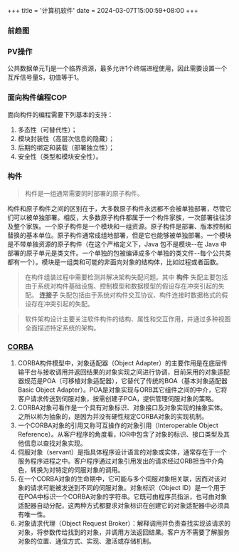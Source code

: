 +++
title = '计算机软件'
date = 2024-03-07T15:00:59+08:00
+++



### 前趋图

### PV操作
公共数据单元Tj是一个临界资源，最多允许1个终端进程使用，因此需要设置一个互斥信号量S，初值等于1。

### 面向构件编程COP
面向构件的编程需要下列基本的支持：
1. 多态性（可替代性）；
2. 模块封装性（高层次信息的隐藏）；
3. 后期的绑定和装载（部署独立性）；
4. 安全性（类型和模块安全性）。

### 构件
> 构件是一组通常需要同时部署的原子构件。 

构件和原子构件之间的区别在于，大多数原子构件永远都不会被单独部署，尽管它们可以被单独部署。相反，大多数原子构件都属于一个构件家族，一次部署往往涉及整个家族。一个原子构件是一个模块和一组资源。原子构件是部署、版本控制和替换的基本单位。原子构件通常成组地部署，但是它也能够被单独部署。一个模块是不带单独资源的原子构件（在这个严格定义下，Java 包不是模块--在 Java 中部署的原子单元是类文件。一个单独的包被编译成多个单独的类文件--每个公共类都有一个）。模块是一组类和可能的非面向对象的结构体，比如过程或者函数。

> 在构件组装过程中需要检测并解决架构失配问题。其中 **构件** 失配主要包括由于系统对构件基础设施、控制模型和数据模型的假设存在冲突引起的失配。 **连接子** 失配包括由于系统对构件交互协议、构件连接时数据格式的假设存在冲突引起的失配。

> 软件架构设计主要关注软件构件的结构、属性和交互作用，并通过多种视图全面描述特定系统的架构。

### [CORBA](https://blog.51cto.com/universsky/5650040)
1. CORBA构件模型中，对象适配器（Object Adapter）的主要作用是在底层传输平台与接收调用并返回结果的对象实现之间进行协调，目前采用的对象适配器规范是POA（可移植对象适配器），它替代了传统的BOA（基本对象适配器 Basic Object Adapter）。POA是对象实现与ORB其它组件之间的中介，它将客户请求传送到伺服对象，按需创建子POA，提供管理伺服对象的策略。
2. CORBA对象可看作是一个具有对象标识、对象接口及对象实现的抽象实体。之所以称为抽象的，是因为并没有硬性规定CORBA对象的实现机制。
3. 一个CORBA对象的引用又称可互操作的对象引用（Interoperable Object Reference）。从客户程序的角度看，IOR中包含了对象的标识、接口类型及其他信息以查找对象实现。
4. 伺服对象（servant）是指具体程序设计语言的对象或实体，通常存在于一个服务程序进程之中。客户程序通过对象引用发出的请求经过ORB担当中介角色，转换为对特定的伺服对象的调用。
5. 在一个CORBA对象的生命期中，它可能与多个伺服对象相关联，因而对该对象的请求可能被发送到不同的伺服对象。对象标识（Object ID）是一个用于在POA中标识一个CORBA对象的字符串。它既可由程序员指派，也可由对象适配器自动分配，这两种方式都要求对象标识在创建它的对象适配器中必须具有唯一性。
6. 对象请求代理（Object Request Broker）：解释调用并负责查找实现该请求的对象，将参数传给找到的对象，并调用方法返回结果。客户方不需要了解服务对象的位置、通信方式、实现、激活或存储机制。



